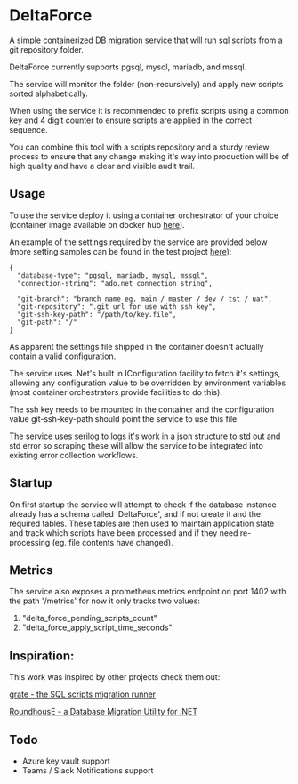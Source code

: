 # DeltaForce
A simple containerized DB migration service that will run sql scripts from a git repository folder.

DeltaForce currently supports pgsql, mysql, mariadb, and mssql.

The service will monitor the folder (non-recursively) and apply new scripts sorted alphabetically. 

When using the service it is recommended to prefix scripts using a common key and 4 digit counter to ensure scripts are applied in the correct sequence.

You can combine this tool with a scripts repository and a sturdy review process to ensure that any change making it's way into production will be of high quality and have a clear and visible audit trail.

## Usage
To use the service deploy it using a container orchestrator of your choice (container image available on docker hub [here](https://hub.docker.com/repository/docker/henrikdk/delta-force)). 

An example of the settings required by the service are provided below (more setting samples can be found in the test project [here](https://github.com/HenrikDK/DeltaForce/tree/main/DeltaForce.Test)):
```
{
  "database-type": "pgsql, mariadb, mysql, mssql",
  "connection-string": "ado.net connection string",
  
  "git-branch": "branch name eg. main / master / dev / tst / uat",
  "git-repository": ".git url for use with ssh key",
  "git-ssh-key-path": "/path/to/key.file",
  "git-path": "/"
}
```

As apparent the settings file shipped in the container doesn't actually contain a valid configuration.

The service uses .Net's built in IConfiguration facility to fetch it's settings, allowing any configuration value to be overridden by environment variables (most container orchestrators provide facilities to do this). 

The ssh key needs to be mounted in the container and the configuration value git-ssh-key-path should point the service to use this file.

The service uses serilog to logs it's work in a json structure to std out and std error so scraping these will allow the service to be integrated into existing error collection workflows.

## Startup
On first startup the service will attempt to check if the database instance already has a schema called 'DeltaForce', and if not create it and the required tables. These tables are then used to maintain application state and track which scripts have been processed and if they need re-processing (eg. file contents have changed).

## Metrics
The service also exposes a prometheus metrics endpoint on port 1402 with the path '/metrics' for now it only tracks two values:

1.  "delta_force_pending_scripts_count"
2.  "delta_force_apply_script_time_seconds"

## Inspiration: 
This work was inspired by other projects check them out:

[grate - the SQL scripts migration runner](https://github.com/erikbra/grate)

[RoundhousE - a Database Migration Utility for .NET](https://github.com/chucknorris/roundhouse)

## Todo

- Azure key vault support
- Teams / Slack Notifications support